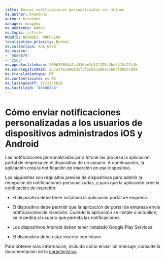 ```yaml
---
title: Enviar notificaciones personalizadas con Intune
ms.author: brenduns
author: brenduns
manager: dougeby
ms.audience: Admin
ms.topic: article
ROBOTS: NOINDEX, NOFOLLOW
localization_priority: Normal
ms.collection: Adm_O365
ms.custom:
- "9000679"
- "2565"
ms.openlocfilehash: 969649084a2ac536ee1b41f225c3be5415a27c4b
ms.sourcegitcommit: 2572c4e5a981d5f3f556835061c568cfd08b78da
ms.translationtype: MT
ms.contentlocale: es-ES
ms.lasthandoff: 12/27/2019
ms.locfileid: "40886874"
---
```

# <a name="how-to-send-custom-notifications-to-the-users-of-managed-ios-and-android-devices"></a>Cómo enviar notificaciones personalizadas a los usuarios de dispositivos administrados iOS y Android

Las notificaciones personalizadas para Intune las procesa la aplicación portal de empresa en el dispositivo de un usuario. A continuación, la aplicación crea la notificación de inserción en ese dispositivo.

Los siguientes son requisitos previos de dispositivos para admitir la recepción de notificaciones personalizadas, y para que la aplicación cree la notificación de inserción:

- El dispositivo debe tener instalada la aplicación portal de empresa.  

- El dispositivo debe permitir que la aplicación de portal de empresa envíe notificaciones de inserción. Cuando la aplicación se instale o actualice, se le pedirá al usuario que permita las notificaciones.

- Los dispositivos Android deben tener instalado Google Play Services.

- El dispositivo debe estar inscrito con Intune.

Para obtener más información, incluido cómo enviar un mensaje, consulte la documentación de la [característica](https://docs.microsoft.com/intune/custom-notifications).
